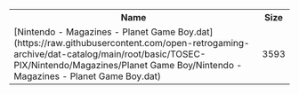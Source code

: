 <table>
<tr><th>Name</th><th>Size</th></tr>
<tr><td>
[Nintendo - Magazines - Planet Game Boy.dat](https://raw.githubusercontent.com/open-retrogaming-archive/dat-catalog/main/root/basic/TOSEC-PIX/Nintendo/Magazines/Planet Game Boy/Nintendo - Magazines - Planet Game Boy.dat)
</td><td>3593</td></tr>
</table>
